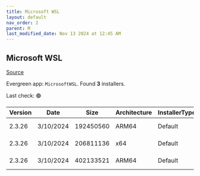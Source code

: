 ```yaml
---
title: Microsoft WSL
layout: default
nav_order: 2
parent: M
last_modified_date: Nov 13 2024 at 12:45 AM
---
```


## Microsoft WSL

[Source](https://github.com/microsoft/wsl/)

Evergreen app: `MicrosoftWSL`. Found **3** installers.

Last check: 🟢

| Version | Date      | Size      | Architecture | InstallerType | Type       | URI                                                                                                                                                                                                            |
| ------- | --------- | --------- | ------------ | ------------- | ---------- | -------------------------------------------------------------------------------------------------------------------------------------------------------------------------------------------------------------- |
| 2.3.26  | 3/10/2024 | 192450560 | ARM64        | Default       | msi        | [https://github.com/microsoft/WSL/releases/download/2.3.26/wsl.2.3.26.0.arm64.msi](https://github.com/microsoft/WSL/releases/download/2.3.26/wsl.2.3.26.0.arm64.msi)                                           |
| 2.3.26  | 3/10/2024 | 206811136 | x64          | Default       | msi        | [https://github.com/microsoft/WSL/releases/download/2.3.26/wsl.2.3.26.0.x64.msi](https://github.com/microsoft/WSL/releases/download/2.3.26/wsl.2.3.26.0.x64.msi)                                               |
| 2.3.26  | 3/10/2024 | 402133521 | ARM64        | Default       | msixbundle | [https://github.com/microsoft/WSL/releases/download/2.3.26/Microsoft.WSL_2.3.26.0_x64_ARM64.msixbundle](https://github.com/microsoft/WSL/releases/download/2.3.26/Microsoft.WSL_2.3.26.0_x64_ARM64.msixbundle) |
